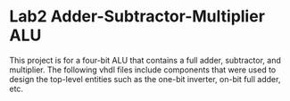 # Lab2 Adder-Subtractor-Multiplier ALU
This project is for a four-bit ALU that contains a full adder, subtractor, and multiplier. The following vhdl files include components that were used to design the top-level entities such as the one-bit inverter, on-bit full adder, etc.
